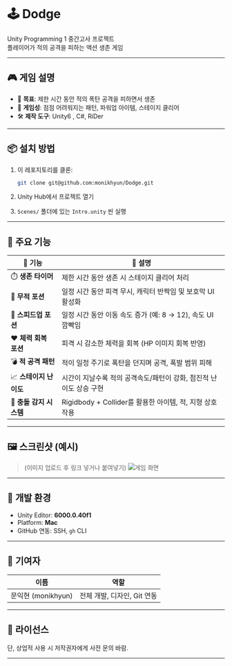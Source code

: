 # 🕹️ Dodge

Unity Programming 1 중간고사 프로젝트  
플레이어가 적의 공격을 피하는 액션 생존 게임

---

## 🎮 게임 설명

- 🎯 **목표**: 제한 시간 동안 적의 폭탄 공격을 피하면서 생존
- 🧠 **게임성**: 점점 어려워지는 패턴, 파워업 아이템, 스테이지 클리어
- 🛠️ **제작 도구**: Unity6 , C#, RiDer

---

## 📦 설치 방법

1. 이 레포지토리를 클론:

    ```bash
    git clone git@github.com:monikhyun/Dodge.git
    ```

2. Unity Hub에서 프로젝트 열기

3. `Scenes/` 폴더에 있는 `Intro.unity` 씬 실행

---

## 🧪 주요 기능

| 🔧 기능             | 📝 설명                                                                 |
|--------------------|------------------------------------------------------------------------|
| ⏱️ **생존 타이머**   | 제한 시간 동안 생존 시 스테이지 클리어 처리                           |
| 🧊 **무적 포션**     | 일정 시간 동안 피격 무시, 캐릭터 반짝임 및 보호막 UI 활성화           |
| 💨 **스피드업 포션** | 일정 시간 동안 이동 속도 증가 (예: 8 → 12), 속도 UI 깜빡임             |
| ❤️ **체력 회복 포션**| 피격 시 감소한 체력을 회복 (HP 이미지 회복 반영)                      |
| 💣 **적 공격 패턴**  | 적이 일정 주기로 폭탄을 던지며 공격, 폭발 범위 피해                   |
| 📈 **스테이지 난이도**| 시간이 지날수록 적의 공격속도/패턴이 강화, 점진적 난이도 상승 구현    |
| 🧱 **충돌 감지 시스템**| Rigidbody + Collider를 활용한 아이템, 적, 지형 상호작용                |

---

## 🖼️ 스크린샷 (예시)

> (이미지 업로드 후 링크 넣거나 붙여넣기)
![게임 화면](./Screenshots/gameplay.png)

---

## 🔧 개발 환경

- Unity Editor: **6000.0.40f1**
- Platform: **Mac**
- GitHub 연동: SSH, `gh` CLI

---

## 🤝 기여자

| 이름 | 역할 |
|------|------|
| 문익현 (monikhyun) | 전체 개발, 디자인, Git 연동 |

---

## 📄 라이선스
  
단, 상업적 사용 시 저작권자에게 사전 문의 바람.

---
